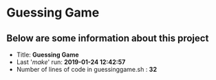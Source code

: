 # Guessing Game
## Below are some information about this project
- Title: **Guessing Game**
- Last '*make*' run: **2019-01-24 12:42:57**
- Number of lines of code in guessinggame.sh : **32**

